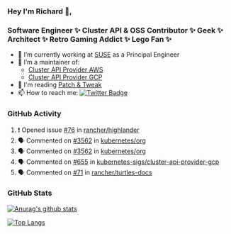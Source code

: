 ### Hey I'm Richard 👋, 

<h3 align="left">Software Engineer ✨ Cluster API & OSS Contributor ✨ Geek ✨ Architect ✨ Retro Gaming Addict ✨ Lego Fan ✨</h3>

- 🔭 I’m currently working at [SUSE](https://www.suse.com/) as a Principal Engineer
- 👯 I’m a maintainer of:
  -  [Cluster API Provider AWS](https://github.com/kubernetes-sigs/cluster-api-provider-aws)
  -  [Cluster API Provider GCP](https://github.com/kubernetes-sigs/cluster-api-provider-gcp)
- 💬 I'm reading [Patch & Tweak](https://bjooks.com/products/patch-tweak-exploring-modular-synthesis)
- 📫 How to reach me: [![Twitter Badge](https://img.shields.io/badge/-@fruit_case-00acee?style=flat&logo=Twitter&logoColor=white)](https://twitter.com/intent/follow?screen_name=fruit_case "Follow on Twitter")

### GitHub Activity 

<!--START_SECTION:activity-->
1. ❗ Opened issue [#76](https://github.com/rancher/highlander/issues/76) in [rancher/highlander](https://github.com/rancher/highlander)
2. 🗣 Commented on [#3562](https://github.com/kubernetes/org/issues/3562#issuecomment-2018431469) in [kubernetes/org](https://github.com/kubernetes/org)
3. 🗣 Commented on [#3562](https://github.com/kubernetes/org/issues/3562#issuecomment-2018430983) in [kubernetes/org](https://github.com/kubernetes/org)
4. 🗣 Commented on [#655](https://github.com/kubernetes-sigs/cluster-api-provider-gcp/pull/655#issuecomment-2015172490) in [kubernetes-sigs/cluster-api-provider-gcp](https://github.com/kubernetes-sigs/cluster-api-provider-gcp)
5. 🗣 Commented on [#71](https://github.com/rancher/turtles-docs/issues/71#issuecomment-2013098847) in [rancher/turtles-docs](https://github.com/rancher/turtles-docs)
<!--END_SECTION:activity-->

### GitHub Stats

[![Anurag's github stats](https://github-readme-stats.vercel.app/api?username=richardcase&count_private=true&show_icons=true)](https://github.com/anuraghazra/github-readme-stats)

[![Top Langs](https://github-readme-stats.vercel.app/api/top-langs/?username=richardcase&hide=html&layout=compact)](https://github.com/anuraghazra/github-readme-stats)
